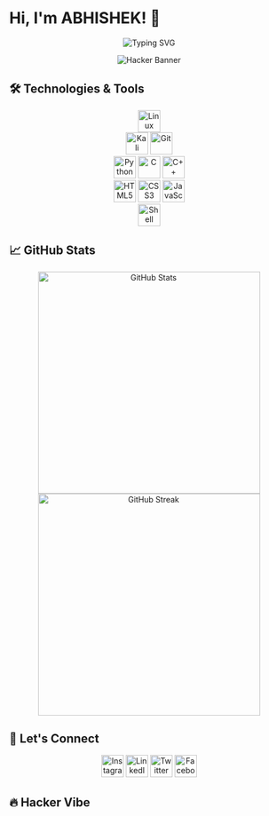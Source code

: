 # Hi, I'm ABHISHEK! 👋

<p align="center">
  <img src="https://readme-typing-svg.herokuapp.com?font=Fira+Code&weight=500&size=24&pause=1000&color=00FF00&width=435&lines=Welcome+to+my+GitHub+Profile!;I'm+a+Cybersecurity+Enthusiast+%26+Hacker!" alt="Typing SVG">
</p>

<p align="center">
  <img src="https://user-images.githubusercontent.com/Abhishek88788/yourrepository/main/banner.png" alt="Hacker Banner">
</p>

## 🛠️ Technologies & Tools

<p align="center">
  <!-- Top of the pyramid -->
  <img src="https://img.icons8.com/color/48/000000/linux.png" alt="Linux" width="40" height="40"/>

  <!-- Second row -->
  <br>
  <img src="https://img.icons8.com/color/48/000000/kali-linux.png" alt="Kali Linux" width="40" height="40"/>
  <img src="https://img.icons8.com/color/48/000000/git.png" alt="Git" width="40" height="40"/>

  <!-- Third row -->
  <br>
  <img src="https://img.icons8.com/color/48/000000/python.png" alt="Python" width="40" height="40"/>
  <img src="https://img.icons8.com/color/48/000000/c-programming.png" alt="C" width="40" height="40"/>
  <img src="https://img.icons8.com/color/48/000000/c-plus-plus-logo.png" alt="C++" width="40" height="40"/>

  <!-- Fourth row -->
  <br>
  <img src="https://img.icons8.com/color/48/000000/html-5.png" alt="HTML5" width="40" height="40"/>
  <img src="https://img.icons8.com/color/48/000000/css3.png" alt="CSS3" width="40" height="40"/>
  <img src="https://img.icons8.com/color/48/000000/javascript.png" alt="JavaScript" width="40" height="40"/>

  <!-- Base of the pyramid -->
  <br>
  <img src="https://img.icons8.com/color/48/000000/bash.png" alt="Shell Scripting" width="40" height="40"/>
</p>

## 📈 GitHub Stats

<p align="center">
  <img src="https://github-readme-stats.vercel.app/api?username=Abhishek88788&show_icons=true&theme=radical" alt="GitHub Stats" width="400"/>
  <img src="https://github-readme-streak-stats.herokuapp.com/?user=Abhishek88788&theme=radical" alt="GitHub Streak" width="400"/>
</p>

## 🔗 Let's Connect

<p align="center">
  <a href="https://www.instagram.com/Abhishek88788" target="_blank"><img src="https://img.icons8.com/fluent/48/000000/instagram-new.png" alt="Instagram" width="40" height="40" style="transition: transform 0.3s;" onmouseover="this.style.transform='scale(1.2)';" onmouseout="this.style.transform='scale(1)';"/></a>
  <a href="https://www.linkedin.com/in/Abhishek88788" target="_blank"><img src="https://img.icons8.com/fluent/48/000000/linkedin.png" alt="LinkedIn" width="40" height="40" style="transition: transform 0.3s;" onmouseover="this.style.transform='scale(1.2)';" onmouseout="this.style.transform='scale(1)';"/></a>
  <a href="https://twitter.com/Abhishek88788" target="_blank"><img src="https://img.icons8.com/fluent/48/000000/twitter.png" alt="Twitter" width="40" height="40" style="transition: transform 0.3s;" onmouseover="this.style.transform='scale(1.2)';" onmouseout="this.style.transform='scale(1)';"/></a>
  <a href="https://www.facebook.com/Abhishek88788" target="_blank"><img src="https://img.icons8.com/fluent/48/000000/facebook-new.png" alt="Facebook" width="40" height="40" style="transition: transform 0.3s;" onmouseover="this.style.transform='scale(1.2)';" onmouseout="this.style.transform='scale(1)';"/></a>
</p>

## 🔥 Hacker Vibe

```markdown